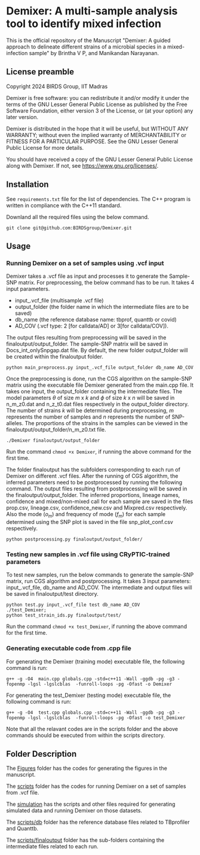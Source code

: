 # Demixer: A multi-sample analysis tool to identify mixed infection

This is the official repository of the Manuscript "Demixer: A guided approach to delineate different strains of a microbial species in a mixed-infection sample" by Brintha V P, and Manikandan Narayanan. 

## License preamble 

Copyright 2024 BIRDS Group, IIT Madras

Demixer is free software: you can redistribute it and/or modify it under the terms of the GNU Lesser General Public License as published by the Free Software Foundation, either version 3 of the License, or (at your option) any later version.

Demixer is distributed in the hope that it will be useful,
but WITHOUT ANY WARRANTY; without even the implied warranty of
MERCHANTABILITY or FITNESS FOR A PARTICULAR PURPOSE.  See the
GNU Lesser General Public License for more details.

You should have received a copy of the GNU Lesser General Public License along with Demixer.  If not, see <https://www.gnu.org/licenses/>.

## Installation

See ```requirements.txt``` file for the list of dependencies. The C++ program is written in compliance with the C++11 standard.

Downland all the required files using the below command.
```
git clone git@github.com:BIRDSgroup/Demixer.git
```

## Usage

### Running Demixer on a set of samples using .vcf input
Demixer takes a .vcf file as input and processes it to generate the Sample-SNP matrix. For preprocessing, the below command has to be run. It takes 4 input parameters. 
- input_.vcf_file (multisample .vcf file)
- output_folder (the folder name in which the intermediate files are to be saved)
- db_name (the reference database name: tbprof, quanttb or covid)
- AD_COV  (.vcf type: 2 [for calldata/AD] or 3[for calldata/COV]).

The output files resulting from preprocessing will be saved in the finaloutput/output_folder. The sample-SNP matrix will be saved in Docs_int_onlySnpgap.dat file. By default, the new folder output_folder will be created within the finaloutput folder.
```
python main_preprocess.py input_.vcf_file output_folder db_name AD_COV
```
Once the preprocessing is done, run the CGS algorithm on the sample-SNP matrix using the executable file Demixer generated from the main.cpp file. It takes one input, the output_folder containing the intermediate files. The model parameters $\theta$ of size $m$ x $k$ and $\phi$ of size $k$ x $n$ will be saved in n_m_z0.dat and n_z_t0.dat files respectively in the output_folder directory. The number of strains $k$ will be determined during preprocessing, $m$ represents the number of samples and $n$ represents the number of SNP-alleles. The proportions of the strains in the samples can be viewed in the finaloutput/output_folder/n_m_z0.txt file.
```
./Demixer finaloutput/output_folder
```
Run the command ```chmod +x Demixer```, if running the above command for the first time.

The folder finaloutput has the subfolders corresponding to each run of Demixer on different .vcf files. After the running of CGS algorithm, the inferred parameters need to be postprocessed by running the following command. The output files resulting from postprocessing will be saved in the finaloutput/output_folder. The inferred proportions, lineage names, confidence and mixed/non-mixed call for each sample are saved in the files prop.csv, lineage.csv, confidence_new.csv  and Mixpred.csv respectively. Also the mode ($o_m$) and frequency of mode ($f_m$) for each sample determined using the SNP plot is saved in the file snp_plot_conf.csv respectively.

```
python postprocessing.py finaloutput/output_folder/
```

### Testing new samples in .vcf file using CRyPTIC-trained parameters
To test new samples, run the below commands to generate the sample-SNP matrix, run CGS algorithm and postprocessing. It takes 3 input parameters: input_.vcf_file, db_name and AD_COV. The intermediate and output files will be saved in finaloutput/test directory.
```
python test.py input_.vcf_file test db_name AD_COV
./test_Demixer;
python test_strain_ids.py finaloutput/test/
```
Run the command ```chmod +x test_Demixer```, if running the above command for the first time.

### Generating executable code from .cpp file
For generating the Demixer (training mode) executable file, the following command is run:

```
g++ -g -O4  main.cpp globals.cpp -std=c++11 -Wall -ggdb -pg -g3 -fopenmp -lgsl -lgslcblas  -funroll-loops -pg -Ofast -o Demixer
```

For generating the test_Demixer (testing mode) executable file, the following command is run:

```
g++ -g -O4  test.cpp globals.cpp -std=c++11 -Wall -ggdb -pg -g3 -fopenmp -lgsl -lgslcblas  -funroll-loops -pg -Ofast -o test_Demixer
```
Note that all the relavant codes are in the scripts folder and the above commands should be executed from within the scripts directory.

## Folder Description

The [Figures](https://github.com/BIRDSgroup/Demixer/tree/main/Figures) folder has the codes for generating the figures in the manuscript. 

The [scripts](https://github.com/BIRDSgroup/Demixer/tree/main/scripts) folder has the codes for running Demixer on a set of samples from .vcf file.

The [simulation](https://github.com/BIRDSgroup/Demixer/tree/main/simulation) has the scripts and other files required for generating simulated data and running Demixer on those datasets.

The [scripts/db](https://github.com/BIRDSgroup/Demixer/tree/main/scripts/db) folder has the reference database files related to TBprofiler and Quanttb.

The [scripts/finaloutput](https://github.com/BIRDSgroup/Demixer/tree/main/scripts/finaloutput) folder has the sub-folders containing the intermediate files related to each run. 

